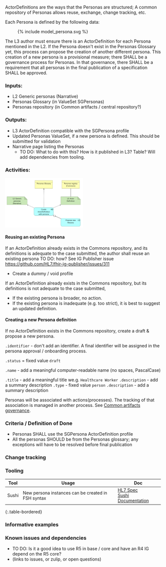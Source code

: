 ActorDefinitions are the ways that the Personas are structured; A common repository of Personas allows reuse, exchange, change tracking, etc.  

Each Persona is defined by the following data:
<figure>
  {% include model_persona.svg %}
</figure>

The L3 author must ensure there is an ActorDefinition for each Persona mentioned in the L2. If the Persona doesn't exist in the Personas Glossary yet,
this process can propose the creation of another different persona. This
creation of a new persona is a provisional measure; there SHALL be a
governance process for Personas. In that governance, there SHALL be a requirement that all personas in the final publication of a
specification SHALL be approved.

### **Inputs:** 

* L2 Generic personas (Narrative)
* Personas Glossary (in ValueSet SGPersonas)
* Personas repository (in Common artifacts / central repository?)

### **Outputs:**

* L3 ActorDefinition compatible with the SGPersona profile
* Updated Personas ValueSet, if a new persona is defined. This should be submitted for validation
* Narrative page listing the Personas
  * TO DO: What to do with this? How is it published in L3? Table? Will add dependencies from tooling.

### **Activities:**

<img src="./process_personas.png" style="width:50%"/>
<br clear="all"/>

#### Reusing an existing Persona
If an ActorDefinition already exists in the Commons repository, and its
definitions is adequate to the case submitted, the author shall reuse an existing persona 
TO DO: how? See IG Publisher issue https://github.com/HL7/fhir-ig-publisher/issues/311
  -   Create a dummy / void profile

If an ActorDefinition already exists in the Commons repository, but its
definitions is not adequate to the case submitted,

-   If the existing persona is broader, no action.
-   If the existing persona is inadequate (e.g. too strict), it is best to suggest an updated definition.

#### Creating a new Persona definition
If no ActorDefinition exists in the Commons repository, create a draft & propose a new persona.

`.identifier` - don't add an identifier. A final identifier will be
assigned in the persona approval / onboarding process.

`.status` = fixed value `draft`

`.name` - add a meaningful computer-readable name (no spaces, PascalCase)

`.title` - add a meaningful title we.g. `Healthcare Worker`
`.description` - add a summary description
`.type` - fixed value `person`
`.description` - add a summary description


Personas will be associated with actions(processes). The tracking of that association is managed in another process. See [Common artifacts governance](commons_governance.html).


### **Criteria / Definition of Done**
* Personas SHALL use the SGPersona ActorDefinition profile
* All the personas SHOULD be from the Personas glossary; any exceptions will have to be resolved before final publication

### Change tracking


### **Tooling**

| Tool | Usage | Doc |
| --- | ---| ---| 
| Sushi | New persona instances can be created in FSH syntax | [HL7 Spec](https://build.fhir.org/ig/HL7/fhir-shorthand/reference.html)<br/>[Sushi Documentation](https://fshschool.org) |
{:.table-bordered}  
   


### **Informative examples**



### **Known issues and dependencies**
* TO DO: Is it a good idea to use R5 in base / core and have an R4 IG depend on the R5 core?
* (links to issues, or zulip, or open questions)


